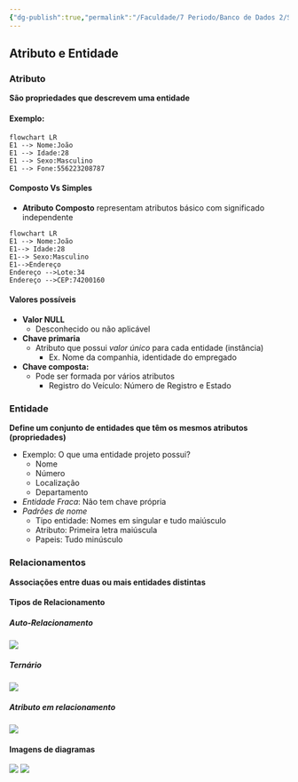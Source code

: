 ```yaml
---
{"dg-publish":true,"permalink":"/Faculdade/7 Periodo/Banco de Dados 2/Sub-Notes/Modelo Entidade Relacionamento/","tags":["BD"],"created":"2024-06-26T00:24:10.600-03:00"}
---
```


## Atributo e Entidade
### Atributo
**São propriedades que descrevem uma entidade**
#### Exemplo:
```mermaid
flowchart LR
E1 --> Nome:João
E1 --> Idade:28
E1 --> Sexo:Masculino
E1 --> Fone:556223208787
```
#### Composto Vs Simples
- **Atributo Composto** representam atributos básico com significado independente
```mermaid
flowchart LR
E1 --> Nome:João
E1--> Idade:28
E1--> Sexo:Masculino
E1-->Endereço 
Endereço -->Lote:34
Endereço -->CEP:74200160
```
#### Valores possíveis
- **Valor NULL**
	- Desconhecido ou não aplicável
- **Chave primaria**
	- Atributo que possui *valor único* para cada entidade (instância)
		- Ex. Nome da companhia, identidade do empregado
- **Chave composta:**
	- Pode ser formada por vários atributos
		- Registro do Veículo: Número de Registro e Estado
### Entidade
**Define um conjunto de entidades que têm os mesmos atributos (propriedades)**
- Exemplo: O que uma entidade projeto possui?
	- Nome
	- Número
	- Localização
	- Departamento
- *Entidade Fraca*: Não tem chave própria
- *Padrões de nome* 
	- Tipo entidade: Nomes em singular e tudo maiúsculo
	- Atributo: Primeira letra maiúscula
	- Papeis: Tudo minúsculo
### Relacionamentos
 **Associações entre duas ou mais entidades distintas**

#### Tipos de Relacionamento
##### Auto-Relacionamento
![](https://i.imgur.com/vWV8S7N.png)
##### Ternário
![](https://i.imgur.com/aS66Lss.png)
##### Atributo em relacionamento
![](https://i.imgur.com/NMQYiCs.png)

#### Imagens de diagramas
![](https://i.imgur.com/FyXVjLr.png)
![](https://i.imgur.com/ENtfaFn.png)
